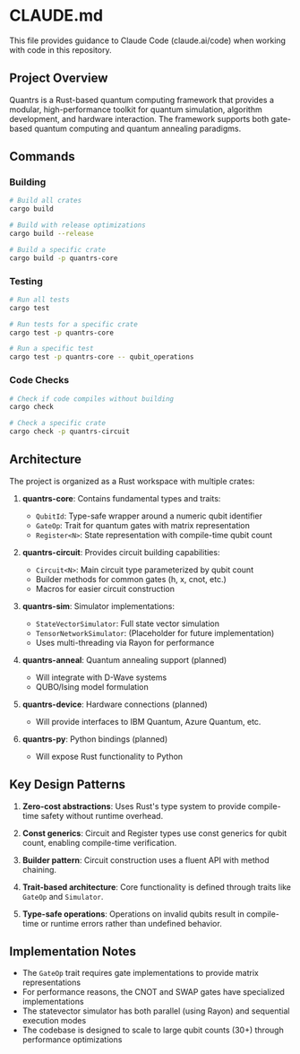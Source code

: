 # CLAUDE.md

This file provides guidance to Claude Code (claude.ai/code) when working with code in this repository.

## Project Overview

Quantrs is a Rust-based quantum computing framework that provides a modular, high-performance toolkit for quantum simulation, algorithm development, and hardware interaction. The framework supports both gate-based quantum computing and quantum annealing paradigms.

## Commands

### Building

```bash
# Build all crates
cargo build

# Build with release optimizations
cargo build --release

# Build a specific crate
cargo build -p quantrs-core
```

### Testing

```bash
# Run all tests
cargo test

# Run tests for a specific crate
cargo test -p quantrs-core

# Run a specific test
cargo test -p quantrs-core -- qubit_operations
```

### Code Checks

```bash
# Check if code compiles without building
cargo check

# Check a specific crate
cargo check -p quantrs-circuit
```

## Architecture

The project is organized as a Rust workspace with multiple crates:

1. **quantrs-core**: Contains fundamental types and traits:
   - `QubitId`: Type-safe wrapper around a numeric qubit identifier
   - `GateOp`: Trait for quantum gates with matrix representation
   - `Register<N>`: State representation with compile-time qubit count

2. **quantrs-circuit**: Provides circuit building capabilities:
   - `Circuit<N>`: Main circuit type parameterized by qubit count
   - Builder methods for common gates (h, x, cnot, etc.)
   - Macros for easier circuit construction

3. **quantrs-sim**: Simulator implementations:
   - `StateVectorSimulator`: Full state vector simulation
   - `TensorNetworkSimulator`: (Placeholder for future implementation)
   - Uses multi-threading via Rayon for performance

4. **quantrs-anneal**: Quantum annealing support (planned)
   - Will integrate with D-Wave systems
   - QUBO/Ising model formulation

5. **quantrs-device**: Hardware connections (planned)
   - Will provide interfaces to IBM Quantum, Azure Quantum, etc.

6. **quantrs-py**: Python bindings (planned)
   - Will expose Rust functionality to Python

## Key Design Patterns

1. **Zero-cost abstractions**: Uses Rust's type system to provide compile-time safety without runtime overhead.

2. **Const generics**: Circuit and Register types use const generics for qubit count, enabling compile-time verification.

3. **Builder pattern**: Circuit construction uses a fluent API with method chaining.

4. **Trait-based architecture**: Core functionality is defined through traits like `GateOp` and `Simulator`.

5. **Type-safe operations**: Operations on invalid qubits result in compile-time or runtime errors rather than undefined behavior.

## Implementation Notes

- The `GateOp` trait requires gate implementations to provide matrix representations
- For performance reasons, the CNOT and SWAP gates have specialized implementations
- The statevector simulator has both parallel (using Rayon) and sequential execution modes
- The codebase is designed to scale to large qubit counts (30+) through performance optimizations